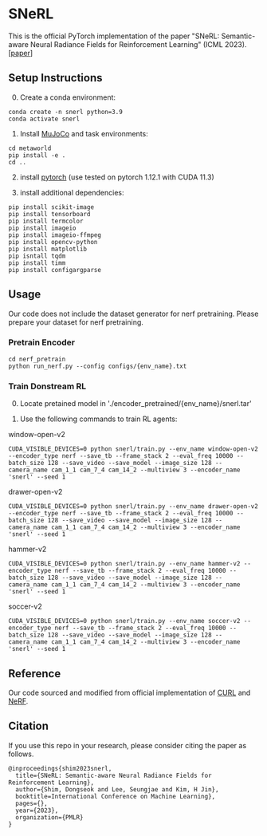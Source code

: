 # SNeRL

This is the official PyTorch implementation of the paper "SNeRL: Semantic-aware Neural Radiance Fields for Reinforcement Learning" (ICML 2023). [[paper](https://arxiv.org/abs/2301.11520)]

## Setup Instructions
0. Create a conda environment:
```
conda create -n snerl python=3.9
conda activate snerl
```

1. Install [MuJoCo](https://github.com/deepmind/mujoco) and task environments:
```
cd metaworld
pip install -e .
cd ..
```

2. install [pytorch](https://pytorch.org/get-started/locally/) (use tested on pytorch 1.12.1 with CUDA 11.3)



3. install additional dependencies:
```
pip install scikit-image
pip install tensorboard
pip install termcolor
pip install imageio
pip install imageio-ffmpeg
pip install opencv-python
pip install matplotlib
pip isntall tqdm
pip install timm
pip install configargparse
```





## Usage
Our code does not include the dataset generator for nerf pretraining. Please prepare your dataset for nerf pretraining.

### Pretrain Encoder
```
cd nerf_pretrain
python run_nerf.py --config configs/{env_name}.txt
```

### Train Donstream RL
0. Locate pretained model in './encoder_pretrained/{env_name}/snerl.tar'


1. Use the following commands to train RL agents:


window-open-v2
```
CUDA_VISIBLE_DEVICES=0 python snerl/train.py --env_name window-open-v2 --encoder_type nerf --save_tb --frame_stack 2 --eval_freq 10000 --batch_size 128 --save_video --save_model --image_size 128 --camera_name cam_1_1 cam_7_4 cam_14_2 --multiview 3 --encoder_name 'snerl' --seed 1
```

drawer-open-v2
```
CUDA_VISIBLE_DEVICES=0 python snerl/train.py --env_name drawer-open-v2 --encoder_type nerf --save_tb --frame_stack 2 --eval_freq 10000 --batch_size 128 --save_video --save_model --image_size 128 --camera_name cam_1_1 cam_7_4 cam_14_2 --multiview 3 --encoder_name 'snerl' --seed 1
```

hammer-v2
```
CUDA_VISIBLE_DEVICES=0 python snerl/train.py --env_name hammer-v2 --encoder_type nerf --save_tb --frame_stack 2 --eval_freq 10000 --batch_size 128 --save_video --save_model --image_size 128 --camera_name cam_1_1 cam_7_4 cam_14_2 --multiview 3 --encoder_name 'snerl' --seed 1
```

soccer-v2
```
CUDA_VISIBLE_DEVICES=0 python snerl/train.py --env_name soccer-v2 --encoder_type nerf --save_tb --frame_stack 2 --eval_freq 10000 --batch_size 128 --save_video --save_model --image_size 128 --camera_name cam_1_1 cam_7_4 cam_14_2 --multiview 3 --encoder_name 'snerl' --seed 1
```


## Reference
Our code sourced and modified from official implementation of [CURL](https://github.com/MishaLaskin/curl) and [NeRF](https://github.com/yenchenlin/nerf-pytorch).


## Citation
If you use this repo in your research, please consider citing the paper as follows.
```
@inproceedings{shim2023snerl,
  title={SNeRL: Semantic-aware Neural Radiance Fields for Reinforcement Learning},
  author={Shim, Dongseok and Lee, Seungjae and Kim, H Jin},
  booktitle=International Conference on Machine Learning},
  pages={},
  year={2023},
  organization={PMLR}
}
```
